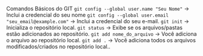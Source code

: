 Comandos Básicos do GIT
`git config --global user.name "Seu Nome"` -> Inclui a credencial do seu nome
`git config --global user.email "seu_email@example.com"` -> Inclui a credencial do seu e-mail.
`git init` -> Inicializa o repositório local.
`git status` -> Exibe se os arquivos/pastas estão adicionados ao repositório.
`git add nome_do_arquivo` -> Você adiciona o arquivo ao repositório local.
`git add .` -> Você adiciona todos os arquivos modificados/criados no repositório local..
